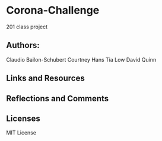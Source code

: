 # Corona-Challenge
201 class project


## Authors: 
Claudio Bailon-Schubert
Courtney Hans
Tia Low
David Quinn



## Links and Resources



## Reflections and Comments

## Licenses
MIT License